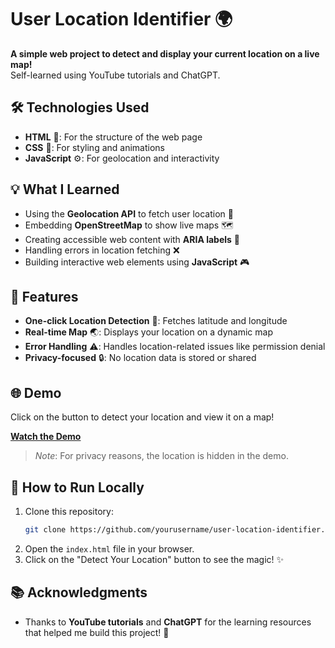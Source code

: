 # User Location Identifier 🌍

**A simple web project to detect and display your current location on a live map!**  
Self-learned using YouTube tutorials and ChatGPT.

## 🛠️ Technologies Used
- **HTML** 📄: For the structure of the web page
- **CSS** 🎨: For styling and animations
- **JavaScript** ⚙️: For geolocation and interactivity

## 💡 What I Learned
- Using the **Geolocation API** to fetch user location 📍
- Embedding **OpenStreetMap** to show live maps 🗺️
- Creating accessible web content with **ARIA labels** 🔑
- Handling errors in location fetching ❌
- Building interactive web elements using **JavaScript** 🎮

## 📸 Features
- **One-click Location Detection** 🔘: Fetches latitude and longitude
- **Real-time Map** 🌏: Displays your location on a dynamic map
- **Error Handling** ⚠️: Handles location-related issues like permission denial
- **Privacy-focused** 🔒: No location data is stored or shared

## 🌐 Demo
Click on the button to detect your location and view it on a map!

[**Watch the Demo**](https://github.com/user-attachments/assets/bcd0ec28-6550-4f8f-8729-f58f4115cb50)

> *Note*: For privacy reasons, the location is hidden in the demo.

## 📑 How to Run Locally
1. Clone this repository:
    ```bash
    git clone https://github.com/yourusername/user-location-identifier.git
    ```
2. Open the `index.html` file in your browser.
3. Click on the "Detect Your Location" button to see the magic! ✨

## 📚 Acknowledgments
- Thanks to **YouTube tutorials** and **ChatGPT** for the learning resources that helped me build this project! 🙌
